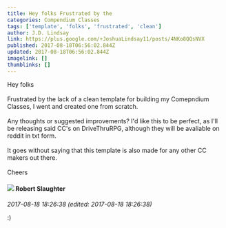 ```yaml
---
title: Hey folks Frustrated by the
categories: Compendium Classes
tags: ['template', 'folks', 'frustrated', 'clean']
author: J.D. Lindsay
link: https://plus.google.com/+JoshuaLindsay11/posts/4NKo8QQsNVX
published: 2017-08-18T06:56:02.844Z
updated: 2017-08-18T06:56:02.844Z
imagelink: []
thumblinks: []
---
```


Hey folks<br /><br />Frustrated by the lack of a clean template for building my Comepndium Classes, I went and created one from scratch.<br /><br />Any thoughts or suggested improvements? I&#39;d like this to be perfect, as I&#39;ll be releasing said CC&#39;s on DriveThruRPG, although they will be avaliable on reddit in txt form.<br /><br />It goes without saying that this template is also made for any other CC makers out there.<br /><br />Cheers
<div id='comment z135cf1izzzot34co23nfd0wkmmwffle3'>
  <h4><img src='{{site.baseurl}}//images/avatars/106502497268683547167_photo.jpg'> Robert Slaughter</h4>
      <p><cite>2017-08-18 18:26:38 (edited: 2017-08-18 18:26:38)</cite></p>
        <p>:)</p>
</div>
        